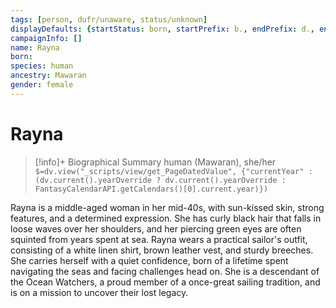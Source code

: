 ```yaml
---
tags: [person, dufr/unaware, status/unknown]
displayDefaults: {startStatus: born, startPrefix: b., endPrefix: d., endStatus: died}
campaignInfo: []
name: Rayna
born:
species: human
ancestry: Mawaran
gender: female
---
```

# Rayna
>[!info]+ Biographical Summary
>human (Mawaran), she/her
>`$=dv.view("_scripts/view/get_PageDatedValue", {"currentYear" : (dv.current().yearOverride ? dv.current().yearOverride : FantasyCalendarAPI.getCalendars()[0].current.year)})`

Rayna is a middle-aged woman in her mid-40s, with sun-kissed skin, strong features, and a determined expression. She has curly black hair that falls in loose waves over her shoulders, and her piercing green eyes are often squinted from years spent at sea. Rayna wears a practical sailor's outfit, consisting of a white linen shirt, brown leather vest, and sturdy breeches. She carries herself with a quiet confidence, born of a lifetime spent navigating the seas and facing challenges head on. She is a descendant of the Ocean Watchers, a proud member of a once-great sailing tradition, and is on a mission to uncover their lost legacy.
